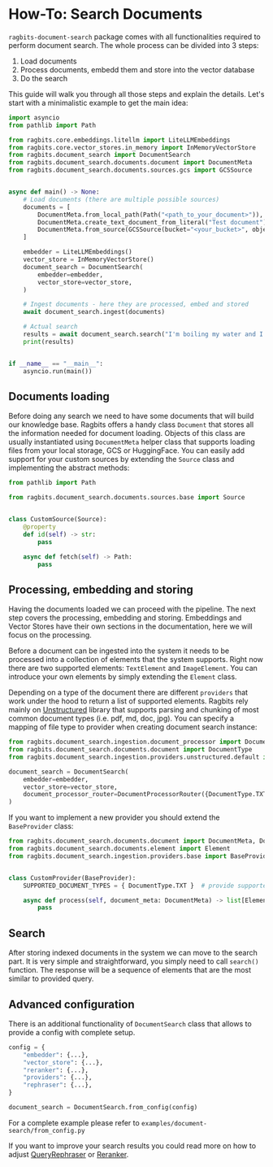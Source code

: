 # How-To: Search Documents

`ragbits-document-search` package comes with all functionalities required to perform document search. The whole process can be divided into 3 steps:
1. Load documents
2. Process documents, embedd them and store into the vector database
3. Do the search

This guide will walk you through all those steps and explain the details. Let's start with a minimalistic example to get the main idea:

```python
import asyncio
from pathlib import Path

from ragbits.core.embeddings.litellm import LiteLLMEmbeddings
from ragbits.core.vector_stores.in_memory import InMemoryVectorStore
from ragbits.document_search import DocumentSearch
from ragbits.document_search.documents.document import DocumentMeta
from ragbits.document_search.documents.sources.gcs import GCSSource


async def main() -> None:
    # Load documents (there are multiple possible sources)
    documents = [
        DocumentMeta.from_local_path(Path("<path_to_your_document>")),
        DocumentMeta.create_text_document_from_literal("Test document"),
        DocumentMeta.from_source(GCSSource(bucket="<your_bucket>", object_name="<your_object_name>"))
    ]

    embedder = LiteLLMEmbeddings()
    vector_store = InMemoryVectorStore()
    document_search = DocumentSearch(
        embedder=embedder,
        vector_store=vector_store,
    )

    # Ingest documents - here they are processed, embed and stored
    await document_search.ingest(documents)

    # Actual search
    results = await document_search.search("I'm boiling my water and I need a joke")
    print(results)


if __name__ == "__main__":
    asyncio.run(main())
```

## Documents loading
Before doing any search we need to have some documents that will build our knowledge base. Ragbits offers a handy class `Document` that stores all the information needed for document loading.
Objects of this class are usually instantiated using `DocumentMeta` helper class that supports loading files from your local storage, GCS or HuggingFace.
You can easily add support for your custom sources by extending the `Source` class and implementing the abstract methods:

```python
from pathlib import Path

from ragbits.document_search.documents.sources.base import Source


class CustomSource(Source):
    @property
    def id(self) -> str:
        pass

    async def fetch(self) -> Path:
        pass
```

## Processing, embedding and storing
Having the documents loaded we can proceed with the pipeline. The next step covers the processing, embedding and storing. Embeddings and Vector Stores have their own sections in the documentation,
here we will focus on the processing.

Before a document can be ingested into the system it needs to be processed into a collection of elements that the system supports. Right now there are two supported elements:
`TextElement` and `ImageElement`. You can introduce your own elements by simply extending the `Element` class.

Depending on a type of the document there are different `providers` that work under the hood to return a list of supported elements. Ragbits rely mainly on [Unstructured](https://unstructured.io/)
library that supports parsing and chunking of most common document types (i.e. pdf, md, doc, jpg). You can specify a mapping of file type to provider when creating document search instance:
```python
from ragbits.document_search.ingestion.document_processor import DocumentProcessorRouter
from ragbits.document_search.documents.document import DocumentType
from ragbits.document_search.ingestion.providers.unstructured.default import UnstructuredDefaultProvider

document_search = DocumentSearch(
    embedder=embedder,
    vector_store=vector_store,
    document_processor_router=DocumentProcessorRouter({DocumentType.TXT: UnstructuredDefaultProvider()})
)
```

If you want to implement a new provider you should extend the `BaseProvider` class:
```python
from ragbits.document_search.documents.document import DocumentMeta, DocumentType
from ragbits.document_search.documents.element import Element
from ragbits.document_search.ingestion.providers.base import BaseProvider


class CustomProvider(BaseProvider):
    SUPPORTED_DOCUMENT_TYPES = { DocumentType.TXT }  # provide supported document types

    async def process(self, document_meta: DocumentMeta) -> list[Element]:
        pass
```

## Search
After storing indexed documents in the system we can move to the search part. It is very simple and straightforward, you simply need to call `search()` function.
The response will be a sequence of elements that are the most similar to provided query.

## Advanced configuration
There is an additional functionality of `DocumentSearch` class that allows to provide a config with complete setup.
```python
config = {
    "embedder": {...},
    "vector_store": {...},
    "reranker": {...},
    "providers": {...},
    "rephraser": {...},
}

document_search = DocumentSearch.from_config(config)
```
For a complete example please refer to `examples/document-search/from_config.py`

If you want to improve your search results you could read more on how to adjust [QueryRephraser](use_rephraser.md) or [Reranker](use_reranker.md).